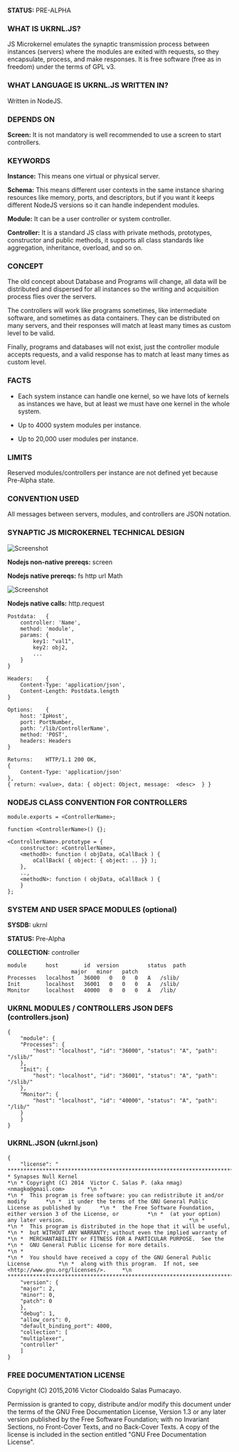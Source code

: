 **STATUS:** PRE-ALPHA

### WHAT IS UKRNL.JS?

JS Microkernel emulates the synaptic transmission process between
instances (servers) where the modules are exited with requests, so they
encapsulate, process, and make responses. It is free software (free as
in freedom) under the terms of GPL v3.

### WHAT LANGUAGE IS UKRNL.JS WRITTEN IN?

Written in NodeJS.

### DEPENDS ON

**Screen:** It is not mandatory is well recommended to use a screen to start
	controllers.

### KEYWORDS

**Instance:** This means one virtual or physical server.

**Schema:** This means different user contexts in the same instance sharing
	resources like memory, ports, and descriptors, but if you want
	it keeps different NodeJS versions so it can handle independent
	modules.

**Module:** It can be a user controller or system controller.

**Controller:** It is a standard JS class with private methods, prototypes,
	    constructor and public methods, it supports all class
	    standards like aggregation, inheritance, overload, and so
	    on.

### CONCEPT

The old concept about Database and Programs will change, all data will
be distributed and dispersed for all instances so the writing and
acquisition process flies over the servers.

The controllers will work like programs sometimes, like intermediate
software, and sometimes as data containers. They can be distributed on
many servers, and their responses will match at least many times as
custom level to be valid.

Finally, programs and databases will not exist, just the controller
module accepts requests, and a valid response has to match at least many
times as custom level.

### FACTS

- Each system instance can handle one kernel, so we have lots of kernels
  as instances we have, but at least we must have one kernel in the
  whole system.
  
- Up to 4000 system modules per instance.

- Up to 20,000 user modules per instance.

### LIMITS

Reserved modules/controllers per instance are not defined yet because
Pre-Alpha state.

### CONVENTION USED

All messages between servers, modules, and controllers are JSON
notation.

### SYNAPTIC JS MICROKERNEL TECHNICAL DESIGN

![Screenshot](ukrnl-states.png)

**Nodejs non-native prereqs:**	screen

**Nodejs native prereqs:**	fs http url Math

![Screenshot](ukrnl-controller-states.png)

**Nodejs native calls:**	http.request

```
Postdata:	{
    controller: 'Name',
    method: 'module',
    params: {
        key1: "val1",
        key2: obj2,
        ...
    }
}

Headers:	{
    Content-Type: 'application/json',
    Content-Length: Postdata.length
}

Options:	{
    host: 'IpHost',
    port: PortNumber,
    path: '/lib/ControllerName',
    method: 'POST',
    headers: Headers
}

Returns:	HTTP/1.1 200 OK,
{
    Content-Type: 'application/json'
},
{ return: <value>, data: { object: Object, message:  <desc>  } }
```

### NODEJS CLASS CONVENTION FOR CONTROLLERS

```
module.exports = <ControllerName>;

function <ControllerName>() {};

<ControllerName>.prototype = {
    constructor: <ControllerName>,
    <method0>: function ( objData, oCallBack ) {
        oCallBack( { object: { object: .. }} );
    },
    ..,
    <methodN>: function ( objData, oCallBack ) {
    }
};
```

### SYSTEM AND USER SPACE MODULES (optional)

**SYSDB:** ukrnl

**STATUS:** Pre-Alpha

**COLLECTION:** controller

```
module		host		id	version			status	path
					major	minor	patch
Processes	localhost	36000	0	0	0	A	/slib/
Init		localhost	36001	0	0	0	A	/slib/
Monitor		localhost	40000	0	0	0	A	/lib/
```

### UKRNL MODULES / CONTROLLERS JSON DEFS (controllers.json)

```
{
    "module": {
	"Processes": {
	    "host": "localhost", "id": "36000", "status": "A", "path": "/slib/"
	},
	"Init": {
	    "host": "localhost", "id": "36001", "status": "A", "path": "/slib/"
	},
	"Monitor": {
	    "host": "localhost", "id": "40000", "status": "A", "path": "/lib/"
	}
    }
}
```

### UKRNL.JSON (ukrnl.json)

```
{
    "license": " ******************************************************************************\n * Synapses Null Kernel                                                       *\n * Copyright (C) 2014  Victor C. Salas P. (aka nmag) <nmagko@gmail.com>       *\n *                                                                            *\n *  This program is free software: you can redistribute it and/or modify      *\n *  it under the terms of the GNU General Public License as published by      *\n *  the Free Software Foundation, either version 3 of the License, or         *\n *  (at your option) any later version.                                       *\n *                                                                            *\n *  This program is distributed in the hope that it will be useful,           *\n *  but WITHOUT ANY WARRANTY; without even the implied warranty of            *\n *  MERCHANTABILITY or FITNESS FOR A PARTICULAR PURPOSE.  See the             *\n *  GNU General Public License for more details.                              *\n *                                                                            *\n *  You should have received a copy of the GNU General Public License         *\n *  along with this program.  If not, see <http://www.gnu.org/licenses/>.     *\n ******************************************************************************\n",
    "version": {
	"major": 2,
	"minor": 0,
	"patch": 0
    },
    "debug": 1,
    "allow_cors": 0,
    "default_binding_port": 4000,
    "collection": [
	"multiplexer",
	"controller"
    ]
}
```

### FREE DOCUMENTATION LICENSE

Copyright (C)  2015,2016  Victor Clodoaldo Salas Pumacayo.

  Permission is granted to copy, distribute and/or modify this document
  under the terms of the GNU Free Documentation License, Version 1.3
  or any later version published by the Free Software Foundation;
  with no Invariant Sections, no Front-Cover Texts, and no Back-Cover Texts.
  A copy of the license is included in the section entitled "GNU
  Free Documentation License".
